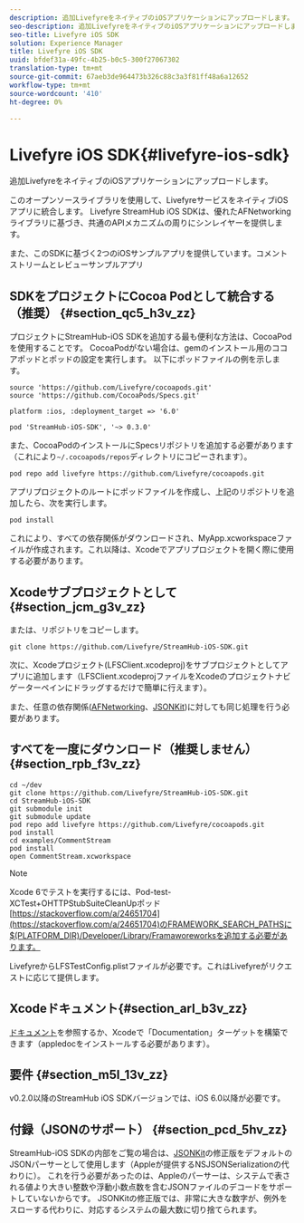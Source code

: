 ```yaml
---
description: 追加LivefyreをネイティブのiOSアプリケーションにアップロードします。
seo-description: 追加LivefyreをネイティブのiOSアプリケーションにアップロードします。
seo-title: Livefyre iOS SDK
solution: Experience Manager
title: Livefyre iOS SDK
uuid: bfdef31a-49fc-4b25-b0c5-300f27067302
translation-type: tm+mt
source-git-commit: 67aeb3de964473b326c88c3a3f81ff48a6a12652
workflow-type: tm+mt
source-wordcount: '410'
ht-degree: 0%

---
```



# Livefyre iOS SDK{#livefyre-ios-sdk}

追加LivefyreをネイティブのiOSアプリケーションにアップロードします。

このオープンソースライブラリを使用して、LivefyreサービスをネイティブiOSアプリに統合します。 Livefyre StreamHub iOS SDKは、優れたAFNetworkingライブラリに基づき、共通のAPIメカニズムの周りにシンレイヤーを提供します。

また、このSDKに基づく2つのiOSサンプルアプリを提供しています。コメントストリームとレビューサンプルアプリ

## SDKをプロジェクトにCocoa Podとして統合する（推奨） {#section_qc5_h3v_zz}

プロジェクトにStreamHub-iOS SDKを追加する最も便利な方法は、CocoaPodを使用することです。 CocoaPodがない場合は、gemのインストール用のココアポッドとポッドの設定を実行します。 以下にポッドファイルの例を示します。

```
source 'https://github.com/Livefyre/cocoapods.git' 
source 'https://github.com/CocoaPods/Specs.git' 
  
platform :ios, :deployment_target => '6.0' 
  
pod 'StreamHub-iOS-SDK', '~> 0.3.0'
```

また、CocoaPodのインストールにSpecsリポジトリを追加する必要があります（これにより`~/.cocoapods/repos`ディレクトリにコピーされます）。

```
pod repo add livefyre https://github.com/Livefyre/cocoapods.git
```

アプリプロジェクトのルートにポッドファイルを作成し、上記のリポジトリを追加したら、次を実行します。

```
pod install
```

これにより、すべての依存関係がダウンロードされ、MyApp.xcworkspaceファイルが作成されます。これ以降は、Xcodeでアプリプロジェクトを開く際に使用する必要があります。

## Xcodeサブプロジェクトとして{#section_jcm_g3v_zz}

または、リポジトリをコピーします。

```
git clone https://github.com/Livefyre/StreamHub-iOS-SDK.git 
```

次に、Xcodeプロジェクト(LFSClient.xcodeproj)をサブプロジェクトとしてアプリに追加します（LFSClient.xcodeprojファイルをXcodeのプロジェクトナビゲーターペインにドラッグするだけで簡単に行えます）。

また、任意の依存関係([AFNetworking](https://github.com/AFNetworking/AFNetworking)、[JSONKit](https://github.com/escherba/JSONKit))に対しても同じ処理を行う必要があります。

## すべてを一度にダウンロード（推奨しません） {#section_rpb_f3v_zz}

```
cd ~/dev 
git clone https://github.com/Livefyre/StreamHub-iOS-SDK.git 
cd StreamHub-iOS-SDK 
git submodule init 
git submodule update 
pod repo add livefyre https://github.com/Livefyre/cocoapods.git 
pod install 
cd examples/CommentStream 
pod install 
open CommentStream.xcworkspace
```

>[!NOTE]
>
>Xcode 6でテストを実行するには、Pod-test-XCTest+OHTTPStubSuiteCleanUpポッド[https://stackoverflow.com/a/24651704](https://stackoverflow.com/a/24651704)のFRAMEWORK_SEARCH_PATHSに$(PLATFORM_DIR)/Developer/Library/Framaworeworksを追加する必要があります。

LivefyreからLFSTestConfig.plistファイルが必要です。これはLivefyreがリクエストに応じて提供します。

## Xcodeドキュメント{#section_arl_b3v_zz}

[ドキュメント](https://livefyre.github.com/StreamHub-iOS-SDK/)を参照するか、Xcodeで「Documentation」ターゲットを構築できます（appledocをインストールする必要があります）。

## 要件 {#section_m5l_13v_zz}

v0.2.0以降のStreamHub iOS SDKバージョンでは、iOS 6.0以降が必要です。

## 付録（JSONのサポート） {#section_pcd_5hv_zz}

StreamHub-iOS SDKの内部をご覧の場合は、[JSONKit](https://github.com/escherba/JSONKit)の修正版をデフォルトのJSONパーサーとして使用します（Appleが提供するNSJSONSerializationの代わりに）。 これを行う必要があったのは、Appleのパーサーは、システムで表される値より大きい整数や浮動小数点数を含むJSONファイルのデコードをサポートしていないからです。 JSONKitの修正版では、非常に大きな数字が、例外をスローする代わりに、対応するシステムの最大数に切り捨てられます。
